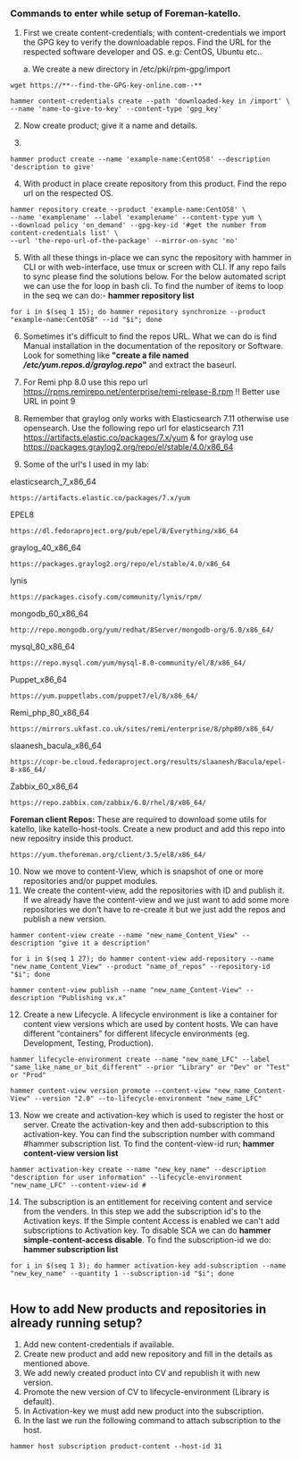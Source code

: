### Commands to enter while setup of Foreman-katello. 

1. First we create content-credentials; with content-credentials we import the GPG key to verify the downloadable repos. Find the URL for the respected software developer and OS. e.g: CentOS, Ubuntu etc..
	
	a. We create a new directory in /etc/pki/rpm-gpg/import 
```
wget https://**--find-the-GPG-key-online.com--**
		
hammer content-credentials create --path 'downloaded-key in /import' \
--name 'name-to-give-to-key' --content-type 'gpg_key'		
```
2. Now create product; give it a name and details.

3. 
```
hammer product create --name 'example-name:CentOS8' --description 'description to give'
```

4. With product in place create repository from this product. Find the repo url on the respected OS.

```
hammer repository create --product 'example-name:CentOS8' \
--name 'examplename' --label 'examplename' --content-type yum \
--download policy 'on_demand' --gpg-key-id '#get the number from content-credentials list' \
--url 'the-repo-url-of-the-package' --mirror-on-sync 'no' 
```

5. With all these things in-place we can sync the repository with hammer in CLI or with web-interface, use tmux or screen with CLI. If any repo fails to sync please find the solutions below. For the below automated script we can use the for loop in bash cli. To find the number of items to loop in the seq we can do:- 
		<b>hammer repository list</b>
```
for i in $(seq 1 15); do hammer repository synchronize --product "example-name:CentOS8" --id "$i"; done
```

6. Sometimes it's difficult to find the repos URL. What we can do is find Manual installation in the documentation of the repository or Software. Look for something like <b>"create a file named <i>/etc/yum.repos.d/graylog.repo</i>"</b> and extract the baseurl.
7. For Remi php 8.0 use this repo url https://rpms.remirepo.net/enterprise/remi-release-8.rpm !! Better use URL in point 9
8. Remember that graylog only works with Elasticsearch 7.11 otherwise use opensearch. Use the following repo url for elasticsearch 7.11 https://artifacts.elastic.co/packages/7.x/yum & for graylog use https://packages.graylog2.org/repo/el/stable/4.0/x86_64

9. Some of the url's I used in my lab:
	
elasticsearch_7_x86_64
	
```
https://artifacts.elastic.co/packages/7.x/yum
```
EPEL8	
```
https://dl.fedoraproject.org/pub/epel/8/Everything/x86_64
```
graylog_40_x86_64
```
https://packages.graylog2.org/repo/el/stable/4.0/x86_64
```
lynis
```
https://packages.cisofy.com/community/lynis/rpm/
```
mongodb_60_x86_64
```
http://repo.mongodb.org/yum/redhat/8Server/mongodb-org/6.0/x86_64/
```
mysql_80_x86_64        	
```
https://repo.mysql.com/yum/mysql-8.0-community/el/8/x86_64/
```
Puppet_x86_64          	
```
https://yum.puppetlabs.com/puppet7/el/8/x86_64/
```
Remi_php_80_x86_64     	
```		
https://mirrors.ukfast.co.uk/sites/remi/enterprise/8/php80/x86_64/
```
slaanesh_bacula_x86_64 	
```		
https://copr-be.cloud.fedoraproject.org/results/slaanesh/Bacula/epel-8-x86_64/
```
Zabbix_60_x86_64       	
```		
https://repo.zabbix.com/zabbix/6.0/rhel/8/x86_64/
```

<b> Foreman client Repos:</b>
These are required to download some utils for katello, like katello-host-tools. Create a new product and add this repo into new repositry inside this
product.
```
https://yum.theforeman.org/client/3.5/el8/x86_64/
```

10. Now we move to content-View, which is snapshot of one or more repositories and/or puppet modules.
11. We create the content-view, add the repositories with ID and publish it. If we already have the content-view and we just want to add some more repositories we don't have to re-create it but we just add the repos and publish a new version.
```
hammer content-view create --name "new_name_Content_View" --description "give it a description"
		
for i in $(seq 1 27); do hammer content-view add-repository --name "new_name_Content_View" --product "name_of_repos" --repository-id "$i"; done
	
hammer content-view publish --name "new_name_Content-View" --description "Publishing vx.x"
```
12. Create a new Lifecycle. A lifecycle environment is like a container for content view versions which are used by content hosts. We can have different “containers” for different lifecycle environments (eg. Development, Testing, Production).
```	
hammer lifecycle-environment create --name "new_name_LFC" --label "same_like_name_or_bit_different" --prior "Library" or "Dev" or "Test" or "Prod"
		
hammer content-view version promote --content-view "new_name_Content-View" --version "2.0" --to-lifecycle-environment "new_name_LFC"
```
13. Now we create and activation-key which is used to register the host or server. Create the activation-key and then add-subscription to this activation-key. You can find the subscription number with command #hammer subscription list. To find the content-view-id run; <b>hammer content-view version list</b>
```
hammer activation-key create --name "new_key_name" --description "description for user information" --lifecycle-environment "new_name_LFC" --content-view-id #
```
14. The subscription is an entitlement for receiving content and service from the venders. In this step we add the subscription id's to the Activation keys. If the Simple content Access is enabled we can't add subscriptions to Activation key. To disable SCA we can do <b>hammer simple-content-access disable</b>. To find the subscription-id we do: <b>hammer subscription list</b>
```
for i in $(seq 1 3); do hammer activation-key add-subscription --name "new_key_name" --quantity 1 --subscription-id "$i"; done
	
```

## How to add New products and repositories in already running setup?

1. Add new content-credentials if available.
2. Create new product and add new repository and fill in the details as mentioned above.
3. We add newly created product into CV and republish it with new version.
4. Promote the new version of CV to lifecycle-environment (Library is default).
5. In Activation-key we must add new product into the subscription.
6. In the last we run the following command to attach subscription to the host.
```
hammer host subscription product-content --host-id 31
```
